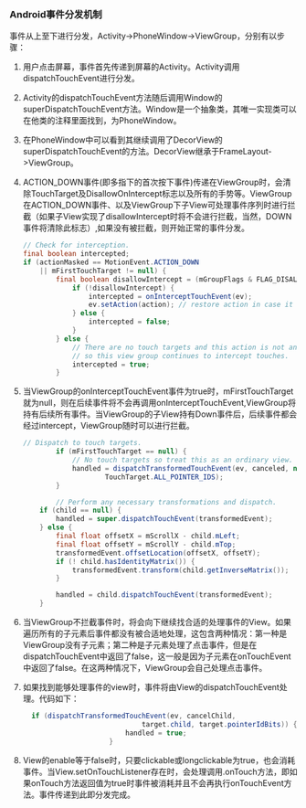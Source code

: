 ### Android事件分发机制

事件从上至下进行分发，Activity->PhoneWindow->ViewGroup，分别有以步骤：

1. 用户点击屏幕，事件首先传递到屏幕的Activity。Activity调用dispatchTouchEvent进行分发。
   
2. Activity的dispatchTouchEvent方法随后调用Window的superDispatchTouchEvent方法。Window是一个抽象类，其唯一实现类可以在他类的注释里面找到，为PhoneWindow。
   
3. 在PhoneWindow中可以看到其继续调用了DecorView的superDispatchTouchEvent的方法。DecorView继承于FrameLayout->ViewGroup。

4. ACTION_DOWN事件(即多指下的首次按下事件)传递在ViewGroup时，会清除TouchTarget及DisallowOnIntercept标志以及所有的手势等。ViewGroup在ACTION_DOWN事件、以及ViewGroup下子View可处理事件序列时进行拦截（如果子View实现了disallowIntercept时将不会进行拦截，当然，DOWN事件将清除此标志）,如果没有被拦截，则开始正常的事件分发。
    ```Java
    // Check for interception.
    final boolean intercepted;
    if (actionMasked == MotionEvent.ACTION_DOWN
        || mFirstTouchTarget != null) {
            final boolean disallowIntercept = (mGroupFlags & FLAG_DISALLOW_INTERCEPT) != 0;
                if (!disallowIntercept) {
                    intercepted = onInterceptTouchEvent(ev);
                    ev.setAction(action); // restore action in case it was changed
                } else {
                    intercepted = false;
                }
            } else {
                // There are no touch targets and this action is not an initial down
                // so this view group continues to intercept touches.
                intercepted = true;
            }
    ```
5. 当ViewGroup的onInterceptTouchEvent事件为true时，mFirstTouchTarget就为null，则在后续事件将不会再调用onInterceptTouchEvent,ViewGroup将持有后续所有事件。当ViewGroup的子View持有Down事件后，后续事件都会经过intercept，ViewGroup随时可以进行拦截。
    ```Java
   // Dispatch to touch targets.
            if (mFirstTouchTarget == null) {
                // No touch targets so treat this as an ordinary view.
                handled = dispatchTransformedTouchEvent(ev, canceled, null,
                        TouchTarget.ALL_POINTER_IDS);
            } 

            // Perform any necessary transformations and dispatch.
        if (child == null) {
            handled = super.dispatchTouchEvent(transformedEvent);
        } else {
            final float offsetX = mScrollX - child.mLeft;
            final float offsetY = mScrollY - child.mTop;
            transformedEvent.offsetLocation(offsetX, offsetY);
            if (! child.hasIdentityMatrix()) {
                transformedEvent.transform(child.getInverseMatrix());
            }

            handled = child.dispatchTouchEvent(transformedEvent);
        }
   ```
6. 当ViewGroup不拦截事件时，将会向下继续找合适的处理事件的View。如果遍历所有的子元素后事件都没有被合适地处理，这包含两种情况：第一种是ViewGroup没有子元素；第二种是子元素处理了点击事件，但是在dispatchTouchEvent中返回了false，这一般是因为子元素在onTouchEvent中返回了false。在这两种情况下，ViewGroup会自己处理点击事件。
7. 如果找到能够处理事件的view时，事件将由View的dispatchTouchEvent处理。代码如下：
   ```Java
     if (dispatchTransformedTouchEvent(ev, cancelChild,
                                target.child, target.pointerIdBits)) {
                            handled = true;
                        }
   ```
8. View的enable等于false时，只要clickable或longclickable为true，也会消耗事件。当View.setOnTouchListener存在时，会处理调用.onTouch方法，即如果onTouch方法返回值为true时事件被消耗并且不会再执行onTouchEvent方法。事件传递到此即分发完成。

  

